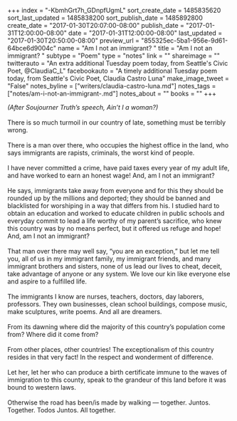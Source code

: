 +++
index = "-KbmhGrt7h_GDnpfUgmL"
sort_create_date = 1485835620
sort_last_updated = 1485838200
sort_publish_date = 1485892800
create_date = "2017-01-30T20:07:00-08:00"
publish_date = "2017-01-31T12:00:00-08:00"
date = "2017-01-31T12:00:00-08:00"
last_updated = "2017-01-30T20:50:00-08:00"
preview_url = "855325ec-5ba1-956e-9d61-64bce6d9004c"
name = "Am I not an immigrant? "
title = "Am I not an immigrant? "
subtype = "Poem"
type = "notes"
link = ""
shareimage = ""
twitterauto = "An extra additional Tuesday poem today, from Seattle's Civic Poet, @ClaudiaC_L"
facebookauto = "A timely additional Tuesday poem today, from Seattle's Civic Poet, Claudia Castro Luna"
make_image_tweet = "False"
notes_byline = ["writers/claudia-castro-luna.md"]
notes_tags = ["notes/am-i-not-an-immigrant-.md"]
notes_about = ""
books = ""
+++
<p class="prose-poem"><em>(After Soujourner Truth’s speech, Ain’t I a woman?)</em><br><br>There is so much turmoil in our country of late, something must be terribly wrong.<br><br>There is a man over there, who occupies the highest office in the land, who says immigrants are rapists, criminals, the worst kind of people.<br><br>I have never committed a crime, have paid taxes every year of my adult life, and have worked to earn an honest wage! And, am I not an immigrant?<br><br>He says, immigrants take away from everyone and for this they should be rounded up by the millions and deported; they should be banned and blacklisted for worshiping in a way that differs from his. I studied hard to obtain an education and worked to educate children in public schools and everyday commit to lead a life worthy of my parent’s sacrifice, who knew this country was by no means perfect, but it offered us refuge and hope! And, am I not an immigrant?<br><br>That man over there may well say, “you are an exception,” but let me tell you, all of us in my immigrant family, my immigrant friends, and many immigrant brothers and sisters, none of us lead our lives to cheat, deceit, take advantage of anyone or any system. We love our kin like everyone else and aspire to a fulfilled life. <br><br>The immigrants I know are nurses, teachers, doctors, day laborers, professors. They own businesses, clean school buildings, compose music, make sculptures, write poems. And all are dreamers.<br><br>From its dawning where did the majority of this country’s population come from? Where did it come from?<br><br>From other places, other countries! The exceptionalism of this country resides in that very fact!  In the respect and wonderment of difference.<br><br>Let her, let her who can produce a birth certificate immune to the waves of immigration to this county, speak to the grandeur of this land before it was bound to western laws.<br><br>Otherwise the road has been/is made by walking &mdash; together. Juntos. Together. Todos Juntos. All together. 
</p>